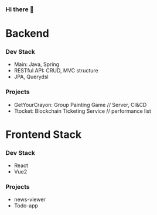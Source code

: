 ### Hi there 👋



# Backend
### Dev Stack
- Main: Java, Spring
- RESTful API: CRUD, MVC structure
- JPA, Querydsl

### Projects
- GetYourCrayon: Group Painting Game // Server, CI&CD 
- Ttocket: Blockchain Ticketing Service // performance list

# Frontend Stack
### Dev Stack
- React
- Vue2

### Projects
- news-viewer 
- Todo-app 


<!--
**gmkim716/gmkim716** is a ✨ _special_ ✨ repository because its `README.md` (this file) appears on your GitHub profile.

Here are some ideas to get you started:

- 🔭 I’m currently working on ...
- 🌱 I’m currently learning ...
- 👯 I’m looking to collaborate on ...
- 🤔 I’m looking for help with ...
- 💬 Ask me about ...
- 📫 How to reach me: ...
- 😄 Pronouns: ...
- ⚡ Fun fact: ...
-->
